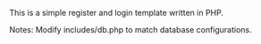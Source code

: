 This is a simple register and login template written in PHP.

Notes:
Modify includes/db.php to match database configurations.
